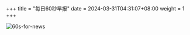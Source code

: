 +++
title = "每日60秒早报"
date = 2024-03-31T04:31:07+08:00
weight = 1
+++

![60s-for-news](/img/zaobao/zaobao.png "由 ALAPI 提供支持")
